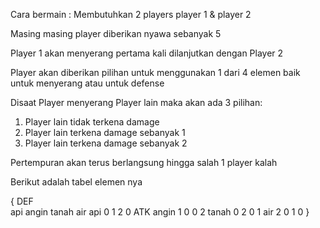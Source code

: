 Cara bermain :
Membutuhkan 2 players
player 1 & player 2

Masing masing player diberikan nyawa sebanyak 5

Player 1 akan menyerang pertama kali 
dilanjutkan dengan Player 2

Player akan diberikan pilihan untuk menggunakan 1 dari 4 elemen
baik untuk menyerang atau untuk defense

Disaat Player menyerang Player lain maka akan ada 3 pilihan:
1. Player lain tidak terkena damage
2. Player lain terkena damage sebanyak 1
3. Player lain terkena damage sebanyak 2

Pertempuran akan terus berlangsung hingga salah 1 player kalah

Berikut adalah tabel elemen nya

{                     DEF			
		   api    angin	  tanah	   air
    api	    0	    1	    2	    0
ATK	angin	1	    0	    0	    2
	tanah	0	    2	    0	    1
	air	    2	    0	    1       0
}